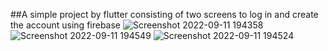 ##A simple project by flutter consisting of two screens to log in and create the account using firebase
![Screenshot 2022-09-11 194358](https://user-images.githubusercontent.com/94804979/189542183-a14f4e66-46f3-407c-b9dd-d73ce6c6dd07.png)
![Screenshot 2022-09-11 194549](https://user-images.githubusercontent.com/94804979/189542186-88868d08-7c60-4065-96ff-bb88b1f036a7.png)
![Screenshot 2022-09-11 194524](https://user-images.githubusercontent.com/94804979/189542189-3f0bb3da-667f-4b06-ad21-80493a9ffd0d.png)
